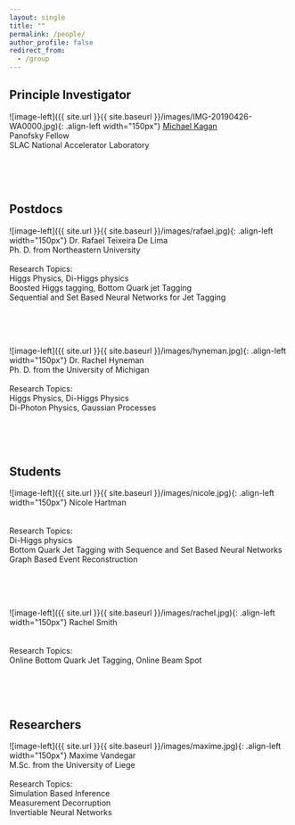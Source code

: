 ```yaml
---
layout: single
title: ""
permalink: /people/
author_profile: false
redirect_from:
  - /group
---
```





## Principle Investigator


![image-left]({{ site.url }}{{ site.baseurl }}/images/IMG-20190426-WA0000.jpg){: .align-left width="150px"} [Michael Kagan](/kagan/)  <br /> Panofsky Fellow  <br /> SLAC National Accelerator Laboratory  


<br />
<br />
<br />


## Postdocs

![image-left]({{ site.url }}{{ site.baseurl }}/images/rafael.jpg){: .align-left width="150px"} Dr. Rafael Teixeira De Lima  <br /> Ph. D.  from Northeastern University <br /> <br /> Research Topics: <br /> Higgs Physics, Di-Higgs physics <br /> Boosted Higgs tagging, Bottom Quark jet Tagging <br /> Sequential and Set Based Neural Networks for Jet Tagging  

<br />
<br />
<br />

![image-left]({{ site.url }}{{ site.baseurl }}/images/hyneman.jpg){: .align-left width="150px"} Dr. Rachel Hyneman  <br /> Ph. D.  from the University of Michigan <br /> <br /> Research Topics: <br /> Higgs Physics, Di-Higgs Physics <br /> Di-Photon Physics, Gaussian Processes  

<br />
<br />
<br />


## Students

![image-left]({{ site.url }}{{ site.baseurl }}/images/nicole.jpg){: .align-left width="150px"} Nicole Hartman  <br /> <br /> <br /> Research Topics: <br /> Di-Higgs physics <br /> Bottom Quark Jet Tagging with Sequence and Set Based Neural Networks <br /> Graph Based Event Reconstruction  

<br />
<br />
<br />

![image-left]({{ site.url }}{{ site.baseurl }}/images/rachel.jpg){: .align-left width="150px"} Rachel Smith  <br /> <br /> <br /> Research Topics: <br /> Online  Bottom Quark Jet Tagging, Online Beam Spot  

<br />
<br />
<br />

## Researchers

![image-left]({{ site.url }}{{ site.baseurl }}/images/maxime.jpg){: .align-left width="150px"} Maxime Vandegar  <br /> M.Sc. from the University of Liege<br /> <br /> Research Topics: <br />  Simulation Based Inference <br /> Measurement Decorruption <br /> Invertiable Neural Networks

<br />
<br />
<br />

